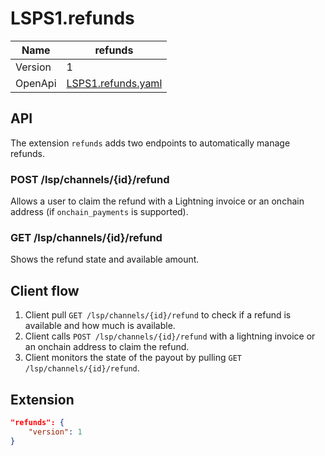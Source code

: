 # LSPS1.refunds

| Name    	| refunds                                     	|
|---------	|------------------------------------------------	|
| Version 	| 1                                              	|
| OpenApi 	| [LSPS1.refunds.yaml](./LSPS1.refunds.yaml) 	|



## API

The extension `refunds` adds two endpoints to automatically manage refunds.

### POST /lsp/channels/{id}/refund

Allows a user to claim the refund with a Lightning invoice or an onchain address (if `onchain_payments` is supported).

### GET /lsp/channels/{id}/refund

Shows the refund state and available amount.

## Client flow

1. Client pull `GET /lsp/channels/{id}/refund` to check if a refund is available and how much is available.
2. Client calls `POST /lsp/channels/{id}/refund` with a lightning invoice or an onchain address to claim the refund.
3. Client monitors the state of the payout by pulling `GET /lsp/channels/{id}/refund`.

## Extension

```json
"refunds": {
    "version": 1
}
```

